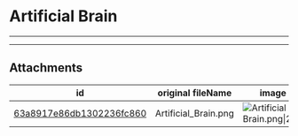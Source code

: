 # Artificial Brain

 

---



---

## Attachments

id | original fileName | image
---|---|---
[63a8917e86db1302236fc860](63a8917e86db1302236fc860.png) | Artificial_Brain.png | ![Artificial Brain.png\|200](63a8917e86db1302236fc860.png)